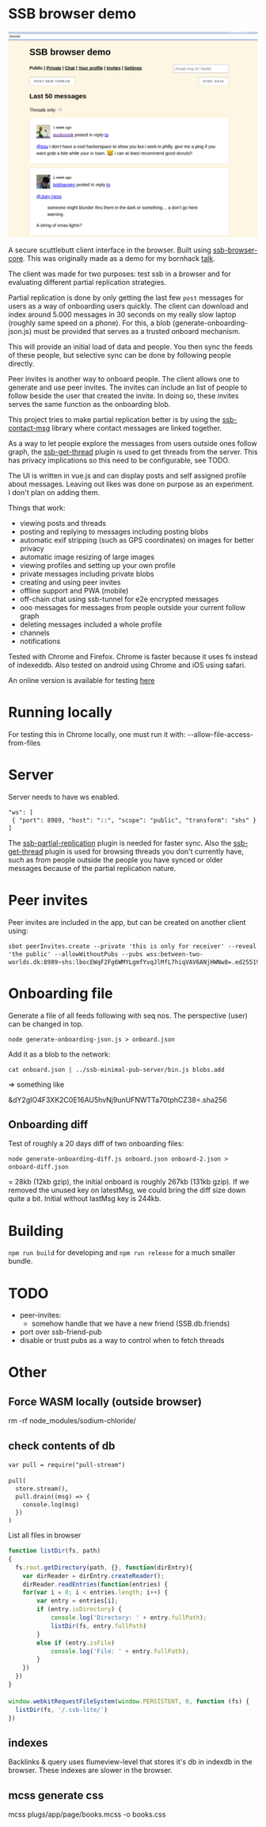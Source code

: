 # SSB browser demo

![Screenshot of ssb browser demo][screenshot]

A secure scuttlebutt client interface in the browser. Built using
[ssb-browser-core]. This was originally made as a demo for my bornhack
[talk][bornhack-talk].

The client was made for two purposes: test ssb in a browser and for
evaluating different partial replication strategies.

Partial replication is done by only getting the last few `post`
messages for users as a way of onboarding users quickly. The client
can download and index around 5.000 messages in 30 seconds on my
really slow laptop (roughly same speed on a phone). For this, a blob
(generate-onboarding-json.js) must be provided that serves as a
trusted onboard mechanism.

This will provide an initial load of data and people. You then sync
the feeds of these people, but selective sync can be done by following
people directly.

Peer invites is another way to onboard people. The client allows one
to generate and use peer invites. The invites can include an list of
people to follow beside the user that created the invite. In doing so,
these invites serves the same function as the onboarding blob.

This project tries to make partial replication better is by using the
[ssb-contact-msg] library where contact messages are linked together.

As a way to let people explore the messages from users outside ones
follow graph, the [ssb-get-thread] plugin is used to get threads from
the server. This has privacy implications so this need to be
configurable, see TODO.

The UI is written in vue.js and can display posts and self assigned
profile about messages. Leaving out likes was done on purpose as an
experiment. I don't plan on adding them.

Things that work:
 - viewing posts and threads
 - posting and replying to messages including posting blobs
 - automatic exif stripping (such as GPS coordinates) on images for better privacy
 - automatic image resizing of large images
 - viewing profiles and setting up your own profile
 - private messages including private blobs
 - creating and using peer invites
 - offline support and PWA (mobile)
 - off-chain chat using ssb-tunnel for e2e encrypted messages
 - ooo messages for messages from people outside your current follow graph
 - deleting messages included a whole profile
 - channels
 - notifications

Tested with Chrome and Firefox. Chrome is faster because it uses fs
instead of indexeddb. Also tested on android using Chrome and iOS
using safari.

An online version is available for testing [here][test-server]

# Running locally

For testing this in Chrome locally, one must run it with:
--allow-file-access-from-files

# Server

Server needs to have ws enabled.

```
"ws": [
 { "port": 8989, "host": "::", "scope": "public", "transform": "shs" }
]
```

The
[ssb-partial-replication](https://github.com/arj03/ssb-partial-replication)
plugin is needed for faster sync. Also the
[ssb-get-thread](https://github.com/arj03/ssb-get-thread) plugin is
used for browsing threads you don't currently have, such as from
people outside the people you have synced or older messages because of
the partial replication nature.

# Peer invites

Peer invites are included in the app, but can be created on another client using:

```
sbot peerInvites.create --private 'this is only for receiver' --reveal 'the public' --allowWithoutPubs --pubs wss:between-two-worlds.dk:8989~shs:lbocEWqF2Fg6WMYLgmfYvqJlMfL7hiqVAV6ANjHWNw8=.ed25519
```

# Onboarding file

Generate a file of all feeds following with seq nos. The perspective
(user) can be changed in top.

```
node generate-onboarding-json.js > onboard.json
```

Add it as a blob to the network:

```
cat onboard.json | ../ssb-minimal-pub-server/bin.js blobs.add
```

=> something like

&dY2gIO4F3XK2C0E16AU5hvNj9unUFNWTTa70tphCZ38=.sha256

## Onboarding diff

Test of roughly a 20 days diff of two onboarding files:

```
node generate-onboarding-diff.js onboard.json onboard-2.json > onboard-diff.json
```

= 28kb (12kb gzip), the initial onboard is roughly 267kb (131kb
gzip). If we removed the unused key on latestMsg, we could bring the
diff size down quite a bit. Initial without lastMsg key is 244kb.

# Building

`npm run build` for developing and `npm run release` for a much smaller bundle.

# TODO

- peer-invites:
  - somehow handle that we have a new friend (SSB.db.friends)
- port over ssb-friend-pub
- disable or trust pubs as a way to control when to fetch threads

# Other

## Force WASM locally (outside browser)

rm -rf node_modules/sodium-chloride/

## check contents of db

```
var pull = require("pull-stream")

pull(
  store.stream(),
  pull.drain((msg) => {
    console.log(msg)
  })
)
```

List all files in browser

``` javascript
function listDir(fs, path)
{
  fs.root.getDirectory(path, {}, function(dirEntry){
    var dirReader = dirEntry.createReader();
    dirReader.readEntries(function(entries) {
    for(var i = 0; i < entries.length; i++) {
        var entry = entries[i];
        if (entry.isDirectory) {
            console.log('Directory: ' + entry.fullPath);
            listDir(fs, entry.fullPath)
        }
        else if (entry.isFile)
            console.log('File: ' + entry.fullPath);
        }
    })
  })
}

window.webkitRequestFileSystem(window.PERSISTENT, 0, function (fs) {
  listDir(fs, '/.ssb-lite/')
})
```

## indexes

Backlinks & query uses flumeview-level that stores it's db in indexdb
in the browser. These indexes are slower in the browser.

## mcss generate css

mcss plugs/app/page/books.mcss -o books.css

[screenshot]: assets/screenshot.jpg
[ssb-browser-core]: https://github.com/arj03/ssb-browser-core
[bornhack-talk]: https://people.iola.dk/arj/2019/08/11/bornhack-talk/
[ssb-get-thread]: https://github.com/arj03/ssb-get-thread
[ssb-peer-invites]: https://github.com/ssbc/ssb-peer-invites
[test-server]: https://between-two-worlds.dk/browser.html
[ssb-contact-msg]: https://github.com/ssbc/ssb-contact-msg
